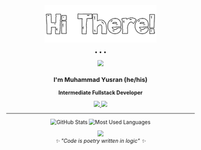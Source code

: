 <div align="center">

<!-- Hi There image adaptif -->

<img src="./hi_there_light.png" alt="hi there" />

• • •

<img src="https://raw.githubusercontent.com/andreasbm/readme/master/assets/lines/colored.png" />

</div>

<div align="center">
  
### I'm **Muhammad Yusran** (he/his)  
**Intermediate Fullstack Developer**

<p>
  <a href="mailto:contact.mhmmdyusran@gmail.com">
    <img src="https://img.shields.io/badge/Email-D14836?style=for-the-badge&logo=gmail&logoColor=white" />
  </a>
  <a href="https://wa.me/6285822049880">
    <img src="https://img.shields.io/badge/WhatsApp-25D366?style=for-the-badge&logo=whatsapp&logoColor=white" />
  </a>
</p>

</div>

---

<p align="center">
  <img src="https://github-readme-stats.vercel.app/api?username=mhmmdyusran&show_icons=true&theme=transparent&title_color=000000&text_color=000000&icon_color=181717" alt="GitHub Stats" />
  <img src="https://github-readme-stats.vercel.app/api/top-langs/?username=mhmmdyusran&layout=compact&theme=transparent&title_color=000000&text_color=000000" alt="Most Used Languages" />
</p>

<div align="center">
  <img src="https://raw.githubusercontent.com/andreasbm/readme/master/assets/lines/colored.png" />
  <br>
  <i>✨ "Code is poetry written in logic" ✨</i>
</div>
